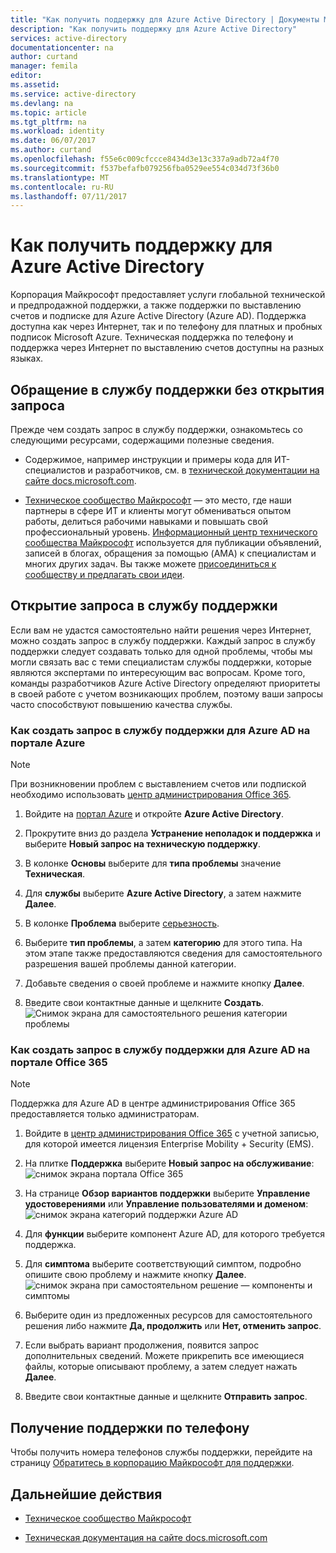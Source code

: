 ```yaml
---
title: "Как получить поддержку для Azure Active Directory | Документы Майкрософт"
description: "Как получить поддержку для Azure Active Directory"
services: active-directory
documentationcenter: na
author: curtand
manager: femila
editor: 
ms.assetid: 
ms.service: active-directory
ms.devlang: na
ms.topic: article
ms.tgt_pltfrm: na
ms.workload: identity
ms.date: 06/07/2017
ms.author: curtand
ms.openlocfilehash: f55e6c009cfccce8434d3e13c337a9adb72a4f70
ms.sourcegitcommit: f537befafb079256fba0529ee554c034d73f36b0
ms.translationtype: MT
ms.contentlocale: ru-RU
ms.lasthandoff: 07/11/2017
---
```

# <a name="how-to-get-support-for-azure-active-directory"></a>Как получить поддержку для Azure Active Directory


Корпорация Майкрософт предоставляет услуги глобальной технической и предпродажной поддержки, а также поддержки по выставлению счетов и подписке для Azure Active Directory (Azure AD). Поддержка доступна как через Интернет, так и по телефону для платных и пробных подписок Microsoft Azure. Техническая поддержка по телефону и поддержка через Интернет по выставлению счетов доступны на разных языках. 

## <a name="find-help-without-opening-a-support-ticket"></a>Обращение в службу поддержки без открытия запроса

Прежде чем создать запрос в службу поддержки, ознакомьтесь со следующими ресурсами, содержащими полезные сведения. 

* Содержимое, например инструкции и примеры кода для ИТ-специалистов и разработчиков, см. в [технической документации на сайте docs.microsoft.com](https://docs.microsoft.com/azure/active-directory/).

* [Техническое сообщество Майкрософт](https://techcommunity.microsoft.com/) — это место, где наши партнеры в сфере ИТ и клиенты могут обмениваться опытом работы, делиться рабочими навыками и повышать свой профессиональный уровень. [Информационный центр технического сообщества Майкрософт](https://techcommunity.microsoft.com/t5/Community-Info-Center/ct-p/Community-Info-Center) используется для публикации объявлений, записей в блогах, обращения за помощью (AMA) к специалистам и многих других задач. Вы также можете [присоединиться к сообществу и предлагать свои идеи](https://techcommunity.microsoft.com/t5/Communities/ct-p/communities).


## <a name="open-a-support-ticket"></a>Открытие запроса в службу поддержки

Если вам не удастся самостоятельно найти решения через Интернет, можно создать запрос в службу поддержки. Каждый запрос в службу поддержки следует создавать только для одной проблемы, чтобы мы могли связать вас с теми специалистам службы поддержки, которые являются экспертами по интересующим вас вопросам. Кроме того, команды разработчиков Azure Active Directory определяют приоритеты в своей работе с учетом возникающих проблем, поэтому ваши запросы часто способствуют повышению качества службы.

### <a name="how-to-open-a-support-ticket-for-azure-ad-in-the-azure-portal"></a>Как создать запрос в службу поддержки для Azure AD на портале Azure

> [!NOTE]
> При возникновении проблем с выставлением счетов или подпиской необходимо использовать [центр администрирования Office 365](https://portal.office.com).
> 

1. Войдите на [портал Azure](https://portal.azure.com) и откройте **Azure Active Directory**.
   
2. Прокрутите вниз до раздела **Устранение неполадок и поддержка** и выберите **Новый запрос на техническую поддержку**.
   
3. В колонке **Основы** выберите для **типа проблемы** значение **Техническая**.
   
4. Для **службы** выберите **Azure Active Directory**, а затем нажмите **Далее**.

5. В колонке **Проблема** выберите [серьезность](https://azure.microsoft.com/support/plans/response/).
  
6. Выберите **тип проблемы**, а затем **категорию** для этого типа. На этом этапе также предоставляются сведения для самостоятельного разрешения вашей проблемы данной категории.
  
7. Добавьте сведения о своей проблеме и нажмите кнопку **Далее**.
  
8. Введите свои контактные данные и щелкните **Создать**.
  ![Снимок экрана для самостоятельного решения категории проблемы](./media/active-directory-troubleshooting-support-howto/open-support-ticket.png)

### <a name="how-to-open-a-support-ticket-for-azure-ad-in-the-office-365-portal"></a>Как создать запрос в службу поддержки для Azure AD на портале Office 365

> [!NOTE]
> Поддержка для Azure AD в центре администрирования Office 365 предоставляется только администраторам.
> 

1. Войдите в [центр администрирования Office 365](https://portal.office.com) с учетной записью, для которой имеется лицензия Enterprise Mobility + Security (EMS).

2. На плитке **Поддержка** выберите **Новый запрос на обслуживание**: ![снимок экрана портала Office 365](./media/active-directory-troubleshooting-support-howto/office-portal.png)

3. На странице **Обзор вариантов поддержки** выберите **Управление удостоверениями** или **Управление пользователями и доменом**: ![снимок экрана категорий поддержки Azure AD](./media/active-directory-troubleshooting-support-howto/select-identity.png)

4. Для **функции** выберите компонент Azure AD, для которого требуется поддержка.

5. Для **симптома** выберите соответствующий симптом, подробно опишите свою проблему и нажмите кнопку **Далее**.
  ![снимок экрана при самостоятельном решение — компоненты и симптомы](./media/active-directory-troubleshooting-support-howto/open-service-request.png)

6. Выберите один из предложенных ресурсов для самостоятельного решения либо нажмите **Да, продолжить** или **Нет, отменить запрос**.

7. Если выбрать вариант продолжения, появится запрос дополнительных сведений. Можете прикрепить все имеющиеся файлы, которые описывают проблему, а затем следует нажать **Далее**.

8. Введите свои контактные данные и щелкните **Отправить запрос**.

## <a name="get-phone-support"></a>Получение поддержки по телефону

Чтобы получить номера телефонов службы поддержки, перейдите на страницу [Обратитесь в корпорацию Майкрософт для поддержки](https://portal.office.com/Support/ContactUs.aspx).

##  <a name="next-steps"></a>Дальнейшие действия

* [Техническое сообщество Майкрософт](https://techcommunity.microsoft.com/)

* [Техническая документация на сайте docs.microsoft.com](https://docs.microsoft.com/azure/active-directory/)
